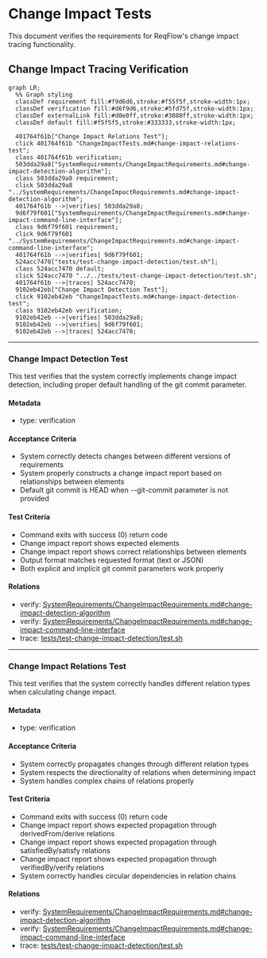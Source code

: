 # Change Impact Tests

This document verifies the requirements for ReqFlow's change impact tracing functionality.

## Change Impact Tracing Verification
```mermaid
graph LR;
  %% Graph styling
  classDef requirement fill:#f9d6d6,stroke:#f55f5f,stroke-width:1px;
  classDef verification fill:#d6f9d6,stroke:#5fd75f,stroke-width:1px;
  classDef externalLink fill:#d0e0ff,stroke:#3080ff,stroke-width:1px;
  classDef default fill:#f5f5f5,stroke:#333333,stroke-width:1px;

  401764f61b["Change Impact Relations Test"];
  click 401764f61b "ChangeImpactTests.md#change-impact-relations-test";
  class 401764f61b verification;
  503dda29a8["SystemRequirements/ChangeImpactRequirements.md#change-impact-detection-algorithm"];
  class 503dda29a8 requirement;
  click 503dda29a8 "../SystemRequirements/ChangeImpactRequirements.md#change-impact-detection-algorithm";
  401764f61b -->|verifies| 503dda29a8;
  9d6f79f601["SystemRequirements/ChangeImpactRequirements.md#change-impact-command-line-interface"];
  class 9d6f79f601 requirement;
  click 9d6f79f601 "../SystemRequirements/ChangeImpactRequirements.md#change-impact-command-line-interface";
  401764f61b -->|verifies| 9d6f79f601;
  524acc7470["tests/test-change-impact-detection/test.sh"];
  class 524acc7470 default;
  click 524acc7470 "../../tests/test-change-impact-detection/test.sh";
  401764f61b -->|traces| 524acc7470;
  9102eb42eb["Change Impact Detection Test"];
  click 9102eb42eb "ChangeImpactTests.md#change-impact-detection-test";
  class 9102eb42eb verification;
  9102eb42eb -->|verifies| 503dda29a8;
  9102eb42eb -->|verifies| 9d6f79f601;
  9102eb42eb -->|traces| 524acc7470;
```

---

### Change Impact Detection Test

This test verifies that the system correctly implements change impact detection, including proper default handling of the git commit parameter.

#### Metadata
  * type: verification

#### Acceptance Criteria
- System correctly detects changes between different versions of requirements
- System properly constructs a change impact report based on relationships between elements
- Default git commit is HEAD when --git-commit parameter is not provided

#### Test Criteria
- Command exits with success (0) return code
- Change impact report shows expected elements
- Change impact report shows correct relationships between elements
- Output format matches requested format (text or JSON)
- Both explicit and implicit git commit parameters work properly

#### Relations
  * verify: [SystemRequirements/ChangeImpactRequirements.md#change-impact-detection-algorithm](../SystemRequirements/ChangeImpactRequirements.md#change-impact-detection-algorithm)
  * verify: [SystemRequirements/ChangeImpactRequirements.md#change-impact-command-line-interface](../SystemRequirements/ChangeImpactRequirements.md#change-impact-command-line-interface)
  * trace: [tests/test-change-impact-detection/test.sh](../../tests/test-change-impact-detection/test.sh)

---

### Change Impact Relations Test

This test verifies that the system correctly handles different relation types when calculating change impact.

#### Metadata
  * type: verification

#### Acceptance Criteria
- System correctly propagates changes through different relation types
- System respects the directionality of relations when determining impact
- System handles complex chains of relations properly

#### Test Criteria
- Command exits with success (0) return code
- Change impact report shows expected propagation through derivedFrom/derive relations
- Change impact report shows expected propagation through satisfiedBy/satisfy relations
- Change impact report shows expected propagation through verifiedBy/verify relations
- System correctly handles circular dependencies in relation chains

#### Relations
  * verify: [SystemRequirements/ChangeImpactRequirements.md#change-impact-detection-algorithm](../SystemRequirements/ChangeImpactRequirements.md#change-impact-detection-algorithm)
  * verify: [SystemRequirements/ChangeImpactRequirements.md#change-impact-command-line-interface](../SystemRequirements/ChangeImpactRequirements.md#change-impact-command-line-interface) 
  * trace: [tests/test-change-impact-detection/test.sh](../../tests/test-change-impact-detection/test.sh)

